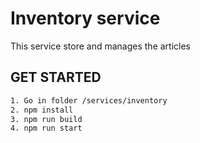 # Inventory service

This service store and manages the articles 

## GET STARTED

```bash
1. Go in folder /services/inventory
2. npm install
3. npm run build
4. npm run start
````